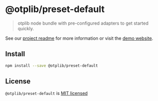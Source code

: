 # @otplib/preset-default

> otplib node bundle with pre-configured adapters to get started quickly.

See our [project readme][project-v-readme] for more information
or visit the [demo website][project-v-site].

## Install

```bash
npm install --save @otplib/preset-default
```

## License

`@otplib/preset-default` is [MIT licensed][project-license]

[project-license]: https://github.com/yeojz/otplib/blob/master/LICENSE
[project-v-readme]: https://github.com/yeojz/otplib/blob/master/README.md#presets
[project-v-site]: https://otplib.yeojz.dev
